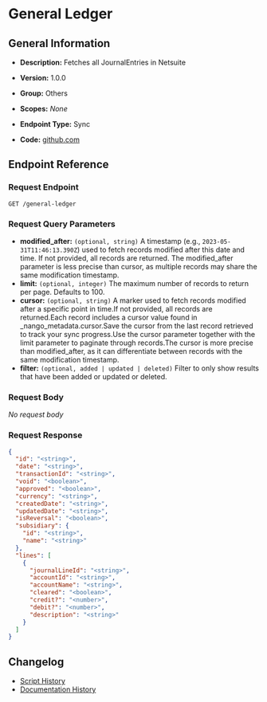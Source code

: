 <!-- BEGIN GENERATED CONTENT -->
# General Ledger

## General Information

- **Description:** Fetches all JournalEntries in Netsuite

- **Version:** 1.0.0
- **Group:** Others
- **Scopes:** _None_
- **Endpoint Type:** Sync
- **Code:** [github.com](https://github.com/NangoHQ/integration-templates/tree/main/integrations/netsuite-tba/syncs/general-ledger.ts)


## Endpoint Reference

### Request Endpoint

`GET /general-ledger`

### Request Query Parameters

- **modified_after:** `(optional, string)` A timestamp (e.g., `2023-05-31T11:46:13.390Z`) used to fetch records modified after this date and time. If not provided, all records are returned. The modified_after parameter is less precise than cursor, as multiple records may share the same modification timestamp.
- **limit:** `(optional, integer)` The maximum number of records to return per page. Defaults to 100.
- **cursor:** `(optional, string)` A marker used to fetch records modified after a specific point in time.If not provided, all records are returned.Each record includes a cursor value found in _nango_metadata.cursor.Save the cursor from the last record retrieved to track your sync progress.Use the cursor parameter together with the limit parameter to paginate through records.The cursor is more precise than modified_after, as it can differentiate between records with the same modification timestamp.
- **filter:** `(optional, added | updated | deleted)` Filter to only show results that have been added or updated or deleted.

### Request Body

_No request body_

### Request Response

```json
{
  "id": "<string>",
  "date": "<string>",
  "transactionId": "<string>",
  "void": "<boolean>",
  "approved": "<boolean>",
  "currency": "<string>",
  "createdDate": "<string>",
  "updatedDate": "<string>",
  "isReversal": "<boolean>",
  "subsidiary": {
    "id": "<string>",
    "name": "<string>"
  },
  "lines": [
    {
      "journalLineId": "<string>",
      "accountId": "<string>",
      "accountName": "<string>",
      "cleared": "<boolean>",
      "credit?": "<number>",
      "debit?": "<number>",
      "description": "<string>"
    }
  ]
}
```

## Changelog

- [Script History](https://github.com/NangoHQ/integration-templates/commits/main/integrations/netsuite-tba/syncs/general-ledger.ts)
- [Documentation History](https://github.com/NangoHQ/integration-templates/commits/main/integrations/netsuite-tba/syncs/general-ledger.md)

<!-- END  GENERATED CONTENT -->


